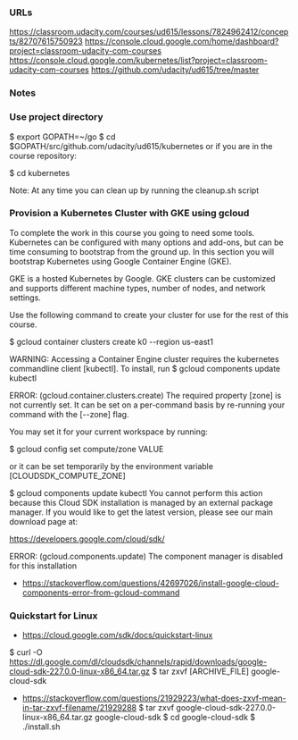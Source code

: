 ### URLs
https://classroom.udacity.com/courses/ud615/lessons/7824962412/concepts/82707615750923
https://console.cloud.google.com/home/dashboard?project=classroom-udacity-com-courses
https://console.cloud.google.com/kubernetes/list?project=classroom-udacity-com-courses
https://github.com/udacity/ud615/tree/master

### Notes

### Use project directory
$ export GOPATH=~/go
$ cd $GOPATH/src/github.com/udacity/ud615/kubernetes
or if you are in the course repository:

$ cd kubernetes

Note: At any time you can clean up by running the cleanup.sh script

### Provision a Kubernetes Cluster with GKE using gcloud
To complete the work in this course you going to need some tools. 
Kubernetes can be configured with many options and add-ons, 
but can be time consuming to bootstrap from the ground up. 
In this section you will bootstrap Kubernetes using Google Container Engine (GKE).

GKE is a hosted Kubernetes by Google. 
GKE clusters can be customized and supports different machine types, 
number of nodes, and network settings.

Use the following command to create your cluster for use for the rest of this course.

$ gcloud container clusters create k0 --region us-east1 

WARNING: Accessing a Container Engine cluster requires the kubernetes commandline
client [kubectl]. To install, run
  $ gcloud components update kubectl

ERROR: (gcloud.container.clusters.create) The required property [zone] is not currently set.
It can be set on a per-command basis by re-running your command with the [--zone] flag.

You may set it for your current workspace by running:

  $ gcloud config set compute/zone VALUE

or it can be set temporarily by the environment variable [CLOUDSDK_COMPUTE_ZONE]

$ gcloud components update kubectl
You cannot perform this action because this Cloud SDK installation is 
managed by an external package manager.  If you would like to get the 
latest version, please see our main download page at:
  
https://developers.google.com/cloud/sdk/

ERROR: (gcloud.components.update) The component manager is disabled for this installation

* https://stackoverflow.com/questions/42697026/install-google-cloud-components-error-from-gcloud-command

### Quickstart for Linux
* https://cloud.google.com/sdk/docs/quickstart-linux

$ curl -O https://dl.google.com/dl/cloudsdk/channels/rapid/downloads/google-cloud-sdk-227.0.0-linux-x86_64.tar.gz
$ tar zxvf [ARCHIVE_FILE] google-cloud-sdk
* https://stackoverflow.com/questions/21929223/what-does-zxvf-mean-in-tar-zxvf-filename/21929288
$ tar zxvf google-cloud-sdk-227.0.0-linux-x86_64.tar.gz google-cloud-sdk
$ cd google-cloud-sdk
$ ./install.sh

